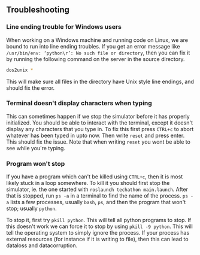 ## Troubleshooting

### Line ending trouble for Windows users
When working on a Windows machine and running code on Linux, we are bound to run into line ending troubles. 
If you get an error message like `/usr/bin/env: ‘python\r’: No such file or directory`, then you can fix it by running the following command on the server in the source directory. 

```bash
dos2unix *
```
This will make sure all files in the directory have Unix style line endings, and should fix the error. 

### Terminal doesn't display characters when typing
This can sometimes happen if we stop the simulator before it has properly initialized. You should be able to interact with the terminal, except it doesn't display any characters that you type in. To fix this first press `CTRL+c` to abort whatever has been typed in upto now. Then write `reset` and press enter. This should fix the issue. Note that when writing `reset` you wont be able to see while you're typing. 

### Program won't stop
If you have a program which can't be killed using `CTRL+c`, then it is most likely stuck in a loop somewhere. 
To kill it you should first stop the simulator, ie. the one started with `roslaunch techathon main.launch`. After 
that is stopped, run `ps -a` in a terminal to find the name of the process. `ps -a` lists a few processes, 
usually `bash`, `ps`, and then the program that won't stop; usually `python`. 

To stop it, first try `pkill python`. This will tell all python programs to stop. If this doesn't work we can force it
to stop by using `pkill -9 python`. This will tell the operating system to simply ignore the process. If your process 
has external resources (for instance if it is writing to file), then this can lead to dataloss and datacorruption. 

